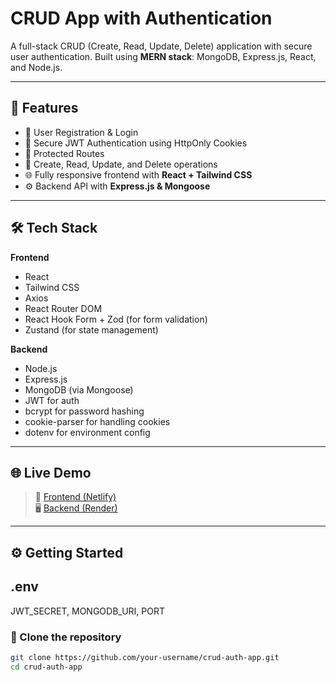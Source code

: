 # CRUD App with Authentication

A full-stack CRUD (Create, Read, Update, Delete) application with secure user authentication. Built using **MERN stack**: MongoDB, Express.js, React, and Node.js.

---

## 🚀 Features

- 🔐 User Registration & Login
- 🍪 Secure JWT Authentication using HttpOnly Cookies
- 👤 Protected Routes
- 📄 Create, Read, Update, and Delete operations
- 🌐 Fully responsive frontend with **React + Tailwind CSS**
- ⚙️ Backend API with **Express.js & Mongoose**

---

## 🛠️ Tech Stack

**Frontend**
- React
- Tailwind CSS
- Axios
- React Router DOM
- React Hook Form + Zod (for form validation)
- Zustand (for state management)

**Backend**
- Node.js
- Express.js
- MongoDB (via Mongoose)
- JWT for auth
- bcrypt for password hashing
- cookie-parser for handling cookies
- dotenv for environment config

---

## 🌐 Live Demo

> 🔗 [Frontend (Netlify)](https://glistening-scone-f04f46.netlify.app)  
> 🖥️ [Backend (Render)]((https://authenticated-crud-app.onrender.com))

---

## ⚙️ Getting Started

## .env 

JWT_SECRET,
MONGODB_URI,
PORT

### 📁 Clone the repository
```bash
git clone https://github.com/your-username/crud-auth-app.git
cd crud-auth-app
